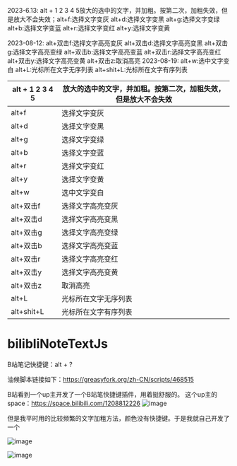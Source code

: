 2023-6.13:
alt + 1 2 3 4 5放大的选中的文字，并加粗。按第二次，加粗失效，但是放大不会失效；alt+f:选择文字变灰  alt+d:选择文字变黑  alt+g:选择文字变绿  alt+b:选择文字变蓝 alt+r:选择文字变红 alt+y:选择文字变黄

2023-08-12:
alt+双击f:选择文字高亮变灰  alt+双击d:选择文字高亮变黑  alt+双击g:选择文字高亮变绿  alt+双击b:选择文字高亮变蓝 alt+双击r:选择文字高亮变红 alt+双击y:选择文字高亮变黄  alt+双击z:取消高亮
2023-08-19:
alt+w:选中文字变白 alt+L:光标所在文字无序列表 alt+shit+L:光标所在文字有序列表


| alt + 1 2 3 4 5 | 放大的选中的文字，并加粗。按第二次，加粗失效，但是放大不会失效 |
| --------------- | ------------------------------------------------------------ |
| alt+f           | 选择文字变灰                                                 |
| alt+d           | 选择文字变黑                                                 |
| alt+g           | 选择文字变绿                                                 |
| alt+b           | 选择文字变蓝                                                 |
| alt+r           | 选择文字变红                                                 |
| alt+y           | 选择文字变黄                                                 |
| alt+w           | 选中文字变白                                                 |
| alt+双击f       | 选择文字高亮变灰                                             |
| alt+双击d       | 选择文字高亮变黑                                             |
| alt+双击g       | 选择文字高亮变绿                                             |
| alt+双击b       | 选择文字高亮变蓝                                             |
| alt+双击r       | 选择文字高亮变红                                             |
| alt+双击y       | 选择文字高亮变黄                                             |
| alt+双击z       | 取消高亮                                                     |
| alt+L           | 光标所在文字无序列表                                         |
| alt+shit+L      | 光标所在文字有序列表                                         |



# bilibliNoteTextJs
B站笔记快捷键：alt + ?

油候脚本链接如下：https://greasyfork.org/zh-CN/scripts/468515

B站看到一个up主开发了一个B站笔快捷键插件，用着挺舒服的。
这个up主的space：https://space.bilibili.com/1208812226
![image](https://github.com/PaperFly-web/bilibliNoteTextJs/assets/62205559/f415b443-1f11-4867-90ca-9ffe207eebbd)


但是我平时用的比较频繁的文字加粗方法，颜色没有快捷键。于是我就自己开发了一个

![image](https://github.com/PaperFly-web/bilibliNoteTextJs/assets/62205559/5761e1f0-1930-4e24-959d-735953eb1f55)

![image](https://github.com/PaperFly-web/bilibliNoteTextJs/assets/62205559/e1bd0c6f-0bf7-46ee-9c7b-49e3591350fe)

